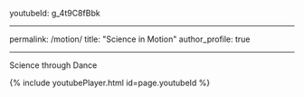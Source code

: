 youtubeId: g_4t9C8fBbk

---
permalink: /motion/
title: "Science in Motion"
author_profile: true

---

Science through Dance 

{% include youtubePlayer.html id=page.youtubeId %}
